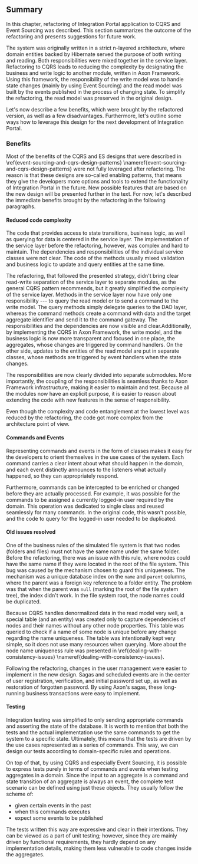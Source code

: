 ## Summary

In this chapter, refactoring of Integration Portal application to CQRS and Event Sourcing was described. This section summarizes the outcome of the refactoring and presents suggestions for future work.

The system was originally written in a strict n-layered architecture, where domain entities backed by Hibernate served the purpose of both writing and reading. Both responsibilities were mixed together in the service layer. Refactoring to CQRS leads to reducing the complexity by designating the business and write logic to another module, written in Axon Framework. Using this framework, the responsibility of the write model was to handle state changes (mainly by using Event Sourcing) and the read model was built by the events published in the process of changing state. To simplify the refactoring, the read model was preserved in the original design.

Let's now describe a few benefits, which were brought by the refactored version, as well as a few disadvantages. Furthermore, let's outline some ways how to leverage this design for the next development of Integration Portal.

### Benefits

Most of the benefits of the CQRS and ES designs that were described in \ref{event-sourcing-and-cqrs-design-patterns} \nameref{event-sourcing-and-cqrs-design-patterns} were not fully leveraged after refactoring. The reason is that these designs are so-called enabling patterns, that means they give the developers more options and tools to extend the functionality of Integration Portal in the future. New possible features that are based on the new design will be presented further in the text. For now, let's described the immediate benefits brought by the refactoring in the following paragraphs.

#### Reduced code complexity

The code that provides access to state transitions, business logic, as well as querying for data is centered in the service layer. The implementation of the service layer before the refactoring, however, was complex and hard to maintain. The dependencies and responsibilities of the individual service classes were not clear. The code of the methods usually mixed validation and business logic to update and query entities at the same time.

The refactoring, that followed the presented strategy, didn't bring clear read-write separation of the service layer to separate modules, as the general CQRS pattern recommends, but it greatly simplified the complexity of the service layer. Methods in the service layer now have only one responsibility --- to query the read model or to send a command to the write model. The query methods simply delegate queries to the DAO layer, whereas the command methods create a command with data and the target aggregate identifier and send it to the command gateway. The responsibilities and the dependencies are now visible and clear.Additionally, by implementing the CQRS in Axon Framework, the write model, and the business logic is now more transparent and focused in one place, the aggregates, whose changes are triggered by command handlers. On the other side, updates to the entities of the read model are put in separate classes, whose methods are triggered by event handlers when the state changes.

The responsibilities are now clearly divided into separate submodules. More importantly, the coupling of the responsibilities is seamless thanks to Axon Framework infrastructure, making it easier to maintain and test.
Because all the modules now have an explicit purpose, it is easier to reason about extending the code with new features in the sense of responsibility.

Even though the complexity and code entanglement at the lowest level was reduced by the refactoring, the code got more complex from the architecture point of view.

#### Commands and Events

Representing commands and events in the form of classes makes it easy for the developers to orient themselves in the use cases of the system. Each command carries a clear intent about what should happen in the domain, and each event distinctly announces to the listeners what actually happened, so they can appropriately respond.

Furthermore, commands can be intercepted to be enriched or changed before they are actually processed. For example, it was possible for the commands to be assigned a currently logged-in user required by the domain. This operation was dedicated to single class and reused seamlessly for many commands. In the original code, this wasn't possible, and the code to query for the logged-in user needed to be duplicated.

#### Old issues resolved

One of the business rules of the simulated file system is that two nodes (folders and files) must not have the same name under the same folder. Before the refactoring, there was an issue with this rule, where nodes could have the same name if they were located in the root of the file system. This bug was caused by the mechanism chosen to guard this uniqueness. The mechanism was a unique database index on the `name` and `parent` columns, where the parent was a foreign key reference to a folder entity. The problem was that when the parent was `null` (marking the root of the file system tree), the index didn't work. In the file system root, the node names could be duplicated.

Because CQRS handles denormalized data in the read model very well, a special table (and an entity) was created only to capture dependencies of nodes and their names without any other node properties. This table was queried to check if a name of some node is unique before any change regarding the name uniqueness. The table was intentionally kept very simple, so it does not use many resources when querying. More about the node name uniqueness rule was presented in \ref{dealing-with-consistency-issues} \nameref{dealing-with-consistency-issues}.

Following the refactoring, changes in the user management were easier to implement in the new design. Sagas and scheduled events are in the center of user registration, verification, and initial password set up, as well as restoration of forgotten password. By using Axon's sagas, these long-running business transactions were easy to implement.

#### Testing

Integration testing was simplified to only sending appropriate commands and asserting the state of the database. It is worth to mention that both the tests and the actual implementation use the same commands to get the system to a specific state. Ultimately, this means that the tests are driven by the use cases represented as a series of commands. This way, we can design our tests according to domain-specific rules and operations.

On top of that, by using CQRS and especially Event Sourcing, it is possible to express tests purely in terms of commands and events when testing aggregates in a domain. Since the input to an aggregate is a command and state transition of an aggregate is always an event, the complete test scenario can be defined using just these objects. They usually follow the scheme of:

- given certain events in the past
- when this commands executes
- expect some events to be published

The tests written this way are expressive and clear in their intentions. They can be viewed as a part of unit testing; however, since they are mainly driven by functional requirements, they hardly depend on any implementation details, making them less vulnerable to code changes inside the aggregates.
